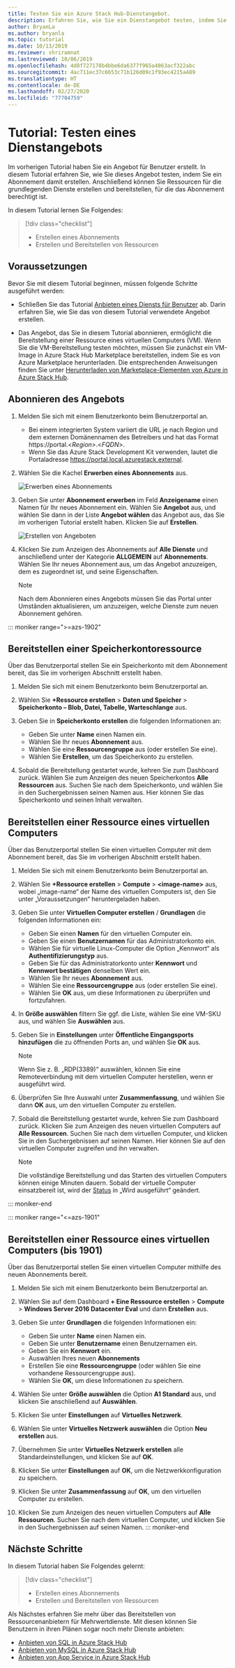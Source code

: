 ```yaml
---
title: Testen Sie ein Azure Stack Hub-Dienstangebot.
description: Erfahren Sie, wie Sie ein Dienstangebot testen, indem Sie ein Abonnement erstellen und Ressourcen bereitstellen.
author: BryanLa
ms.author: bryanla
ms.topic: tutorial
ms.date: 10/13/2019
ms.reviewer: shriramnat
ms.lastreviewed: 10/06/2019
ms.openlocfilehash: 4d8f727178b4bbe6da6377f965a4863acf322abc
ms.sourcegitcommit: 4ac711ec37c6653c71b126d09c1f93ec4215a489
ms.translationtype: HT
ms.contentlocale: de-DE
ms.lasthandoff: 02/27/2020
ms.locfileid: "77704759"
---
```

# <a name="tutorial-test-a-service-offering"></a>Tutorial: Testen eines Dienstangebots

Im vorherigen Tutorial haben Sie ein Angebot für Benutzer erstellt. In diesem Tutorial erfahren Sie, wie Sie dieses Angebot testen, indem Sie ein Abonnement damit erstellen. Anschließend können Sie Ressourcen für die grundlegenden Dienste erstellen und bereitstellen, für die das Abonnement berechtigt ist.

In diesem Tutorial lernen Sie Folgendes:

> [!div class="checklist"]
> * Erstellen eines Abonnements
> * Erstellen und Bereitstellen von Ressourcen

## <a name="prerequisites"></a>Voraussetzungen

Bevor Sie mit diesem Tutorial beginnen, müssen folgende Schritte ausgeführt werden:

- Schließen Sie das Tutorial [Anbieten eines Diensts für Benutzer](tutorial-offer-services.md) ab. Darin erfahren Sie, wie Sie das von diesem Tutorial verwendete Angebot erstellen.

- Das Angebot, das Sie in diesem Tutorial abonnieren, ermöglicht die Bereitstellung einer Ressource eines virtuellen Computers (VM). Wenn Sie die VM-Bereitstellung testen möchten, müssen Sie zunächst ein VM-Image in Azure Stack Hub Marketplace bereitstellen, indem Sie es von Azure Marketplace herunterladen. Die entsprechenden Anweisungen finden Sie unter [Herunterladen von Marketplace-Elementen von Azure in Azure Stack Hub](azure-stack-download-azure-marketplace-item.md). 

## <a name="subscribe-to-the-offer"></a>Abonnieren des Angebots

1. Melden Sie sich mit einem Benutzerkonto beim Benutzerportal an. 

   - Bei einem integrierten System variiert die URL je nach Region und dem externen Domänennamen des Betreibers und hat das Format https://portal.&lt;*Region*&gt;.&lt;*FQDN*&gt;.
   - Wenn Sie das Azure Stack Development Kit verwenden, lautet die Portaladresse https://portal.local.azurestack.external.

1. Wählen Sie die Kachel **Erwerben eines Abonnements** aus.

   ![Erwerben eines Abonnements](media/tutorial-test-offer/1-get-subscription.png)

1. Geben Sie unter **Abonnement erwerben** im Feld **Anzeigename** einen Namen für Ihr neues Abonnement ein. Wählen Sie **Angebot** aus, und wählen Sie dann in der Liste **Angebot wählen** das Angebot aus, das Sie im vorherigen Tutorial erstellt haben. Klicken Sie auf **Erstellen**.

   ![Erstellen von Angeboten](media/tutorial-test-offer/2-create-subscription.png)

1. Klicken Sie zum Anzeigen des Abonnements auf **Alle Dienste** und anschließend unter der Kategorie **ALLGEMEIN** auf **Abonnements**. Wählen Sie Ihr neues Abonnement aus, um das Angebot anzuzeigen, dem es zugeordnet ist, und seine Eigenschaften.

   >[!NOTE]
   >Nach dem Abonnieren eines Angebots müssen Sie das Portal unter Umständen aktualisieren, um anzuzeigen, welche Dienste zum neuen Abonnement gehören.

::: moniker range=">=azs-1902"
## <a name="deploy-a-storage-account-resource"></a>Bereitstellen einer Speicherkontoressource

Über das Benutzerportal stellen Sie ein Speicherkonto mit dem Abonnement bereit, das Sie im vorherigen Abschnitt erstellt haben.

1. Melden Sie sich mit einem Benutzerkonto beim Benutzerportal an.

1. Wählen Sie **+Ressource erstellen** > **Daten und Speicher** > **Speicherkonto – Blob, Datei, Tabelle, Warteschlange** aus.

1. Geben Sie in **Speicherkonto erstellen** die folgenden Informationen an:
  
   - Geben Sie unter **Name** einen Namen ein.
   - Wählen Sie Ihr neues **Abonnement** aus.
   - Wählen Sie eine **Ressourcengruppe** aus (oder erstellen Sie eine). 
   - Wählen Sie **Erstellen**, um das Speicherkonto zu erstellen.

1. Sobald die Bereitstellung gestartet wurde, kehren Sie zum Dashboard zurück. Wählen Sie zum Anzeigen des neuen Speicherkontos **Alle Ressourcen** aus. Suchen Sie nach dem Speicherkonto, und wählen Sie in den Suchergebnissen seinen Namen aus. Hier können Sie das Speicherkonto und seinen Inhalt verwalten.

## <a name="deploy-a-virtual-machine-resource"></a>Bereitstellen einer Ressource eines virtuellen Computers

Über das Benutzerportal stellen Sie einen virtuellen Computer mit dem Abonnement bereit, das Sie im vorherigen Abschnitt erstellt haben.

1. Melden Sie sich mit einem Benutzerkonto beim Benutzerportal an.

1. Wählen Sie **+Ressource erstellen** > **Compute** > **\<image-name\>** aus, wobei „image-name“ der Name des virtuellen Computers ist, den Sie unter „Voraussetzungen“ heruntergeladen haben.
1. Geben Sie unter **Virtuellen Computer erstellen** / **Grundlagen** die folgenden Informationen ein:
  
   - Geben Sie einen **Namen** für den virtuellen Computer ein.
   - Geben Sie einen **Benutzernamen** für das Administratorkonto ein.
   - Wählen Sie für virtuelle Linux-Computer die Option „Kennwort“ als **Authentifizierungstyp** aus.
   - Geben Sie für das Administratorkonto unter **Kennwort** und **Kennwort bestätigen** denselben Wert ein.
   - Wählen Sie Ihr neues **Abonnement** aus.
   - Wählen Sie eine **Ressourcengruppe** aus (oder erstellen Sie eine). 
   - Wählen Sie **OK** aus, um diese Informationen zu überprüfen und fortzufahren.

1. In **Größe auswählen** filtern Sie ggf. die Liste, wählen Sie eine VM-SKU aus, und wählen Sie **Auswählen** aus.  
1. Geben Sie in **Einstellungen** unter **Öffentliche Eingangsports hinzufügen** die zu öffnenden Ports an, und wählen Sie **OK** aus.
   > [!NOTE]
   > Wenn Sie z. B. „RDP(3389)“ auswählen, können Sie eine Remoteverbindung mit dem virtuellen Computer herstellen, wenn er ausgeführt wird.
1. Überprüfen Sie Ihre Auswahl unter **Zusammenfassung**, und wählen Sie dann **OK** aus, um den virtuellen Computer zu erstellen.  
1. Sobald die Bereitstellung gestartet wurde, kehren Sie zum Dashboard zurück. Klicken Sie zum Anzeigen des neuen virtuellen Computers auf **Alle Ressourcen**. Suchen Sie nach dem virtuellen Computer, und klicken Sie in den Suchergebnissen auf seinen Namen. Hier können Sie auf den virtuellen Computer zugreifen und ihn verwalten.
   > [!NOTE]
   > Die vollständige Bereitstellung und das Starten des virtuellen Computers können einige Minuten dauern. Sobald der virtuelle Computer einsatzbereit ist, wird der [Status](/azure/virtual-machines/windows/states-lifecycle) in „Wird ausgeführt“ geändert.

::: moniker-end

::: moniker range="<=azs-1901"
## <a name="deploy-a-virtual-machine-resource-1901-and-earlier"></a>Bereitstellen einer Ressource eines virtuellen Computers (bis 1901)

Über das Benutzerportal stellen Sie einen virtuellen Computer mithilfe des neuen Abonnements bereit.

1. Melden Sie sich mit einem Benutzerkonto beim Benutzerportal an.

1. Wählen Sie auf dem Dashboard **+ Eine Ressource erstellen** > **Compute** > **Windows Server 2016 Datacenter Eval** und dann **Erstellen** aus.

1. Geben Sie unter **Grundlagen** die folgenden Informationen ein:
  
   - Geben Sie unter **Name** einen Namen ein.
   - Geben Sie unter **Benutzername** einen Benutzernamen ein.
   - Geben Sie ein **Kennwort** ein.
   - Auswählen Ihres neuen **Abonnements**
   - Erstellen Sie eine **Ressourcengruppe** (oder wählen Sie eine vorhandene Ressourcengruppe aus). 
   - Wählen Sie **OK**, um diese Informationen zu speichern.

1. Wählen Sie unter **Größe auswählen** die Option **A1 Standard** aus, und klicken Sie anschließend auf **Auswählen**.  
1. Klicken Sie unter **Einstellungen** auf **Virtuelles Netzwerk**.

1. Wählen Sie unter **Virtuelles Netzwerk auswählen** die Option **Neu erstellen** aus.

1. Übernehmen Sie unter **Virtuelles Netzwerk erstellen** alle Standardeinstellungen, und klicken Sie auf **OK**.

1. Klicken Sie unter **Einstellungen** auf **OK**, um die Netzwerkkonfiguration zu speichern.

1. Klicken Sie unter **Zusammenfassung** auf **OK**, um den virtuellen Computer zu erstellen.  

1. Klicken Sie zum Anzeigen des neuen virtuellen Computers auf **Alle Ressourcen**. Suchen Sie nach dem virtuellen Computer, und klicken Sie in den Suchergebnissen auf seinen Namen.
::: moniker-end

## <a name="next-steps"></a>Nächste Schritte

In diesem Tutorial haben Sie Folgendes gelernt:

> [!div class="checklist"]
> * Erstellen eines Abonnements
> * Erstellen und Bereitstellen von Ressourcen 

Als Nächstes erfahren Sie mehr über das Bereitstellen von Ressourcenanbietern für Mehrwertdienste. Mit diesen können Sie Benutzern in ihren Plänen sogar noch mehr Dienste anbieten:

- [Anbieten von SQL in Azure Stack Hub](azure-stack-sql-resource-provider.md)
- [Anbieten von MySQL in Azure Stack Hub](azure-stack-mysql-resource-provider.md)
- [Anbieten von App Service in Azure Stack Hub](azure-stack-app-service-overview.md)
